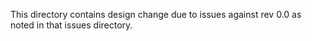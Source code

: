 This directory contains design change due to issues against rev 0.0 as noted in that issues directory.
